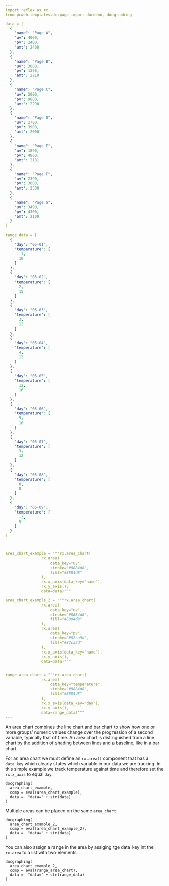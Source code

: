 ```yaml
---
import reflex as rx
from pcweb.templates.docpage import docdemo, docgraphing

data = [
  {
    "name": "Page A",
    "uv": 4000,
    "pv": 2400,
    "amt": 2400
  },
  {
    "name": "Page B",
    "uv": 3000,
    "pv": 1398,
    "amt": 2210
  },
  {
    "name": "Page C",
    "uv": 2000,
    "pv": 9800,
    "amt": 2290
  },
  {
    "name": "Page D",
    "uv": 2780,
    "pv": 3908,
    "amt": 2000
  },
  {
    "name": "Page E",
    "uv": 1890,
    "pv": 4800,
    "amt": 2181
  },
  {
    "name": "Page F",
    "uv": 2390,
    "pv": 3800,
    "amt": 2500
  },
  {
    "name": "Page G",
    "uv": 3490,
    "pv": 4300,
    "amt": 2100
  }
]

range_data = [
  {
    "day": "05-01",
    "temperature": [
      -1,
      10
    ]
  },
  {
    "day": "05-02",
    "temperature": [
      2,
      15
    ]
  },
  {
    "day": "05-03",
    "temperature": [
      3,
      12
    ]
  },
  {
    "day": "05-04",
    "temperature": [
      4,
      12
    ]
  },
  {
    "day": "05-05",
    "temperature": [
      12,
      16
    ]
  },
  {
    "day": "05-06",
    "temperature": [
      5,
      16
    ]
  },
  {
    "day": "05-07",
    "temperature": [
      3,
      12
    ]
  },
  {
    "day": "05-08",
    "temperature": [
      0,
      8
    ]
  },
  {
    "day": "05-09",
    "temperature": [
      -3,
      5
    ]
  }
]



area_chart_example = """rx.area_chart(
                rx.area(
                    data_key="uv",
                    stroke="#8884d8",
                    fill="#8884d8"
                ), 
                rx.x_axis(data_key="name"), 
                rx.y_axis(),
                data=data)"""

area_chart_example_2 = """rx.area_chart(
                rx.area(
                    data_key="uv",
                    stroke="#8884d8",
                    fill="#8884d8"
                ), 
                rx.area(
                    data_key="pv",
                    stroke="#82ca9d",
                    fill="#82ca9d"
                ), 
                rx.x_axis(data_key="name"), 
                rx.y_axis(),
                data=data)"""


range_area_chart = """rx.area_chart(
                rx.area(
                    data_key="temperature",
                    stroke="#8884d8",
                    fill="#8884d8"
                ), 
                rx.x_axis(data_key="day"), 
                rx.y_axis(),
                data=range_data)"""
---
```



An area chart combines the line chart and bar chart to show how one or more groups’ numeric values change over the progression of a second variable, typically that of time. An area chart is distinguished from a line chart by the addition of shading between lines and a baseline, like in a bar chart.

For an area chart we must define an `rx.area()` component that has a `data_key` which clearly states which variable in our data we are tracking. In this simple example we track temperature against time and therefore set the `rx.x_axis` to equal `day`.

```reflex
docgraphing(
  area_chart_example, 
  comp = eval(area_chart_example),
  data =  "data=" + str(data)
)
```

Multiple areas can be placed on the same `area_chart`.

```reflex
docgraphing(
  area_chart_example_2, 
  comp = eval(area_chart_example_2),
  data =  "data=" + str(data)
)
```

You can also assign a range in the area by assiging tge data_key int the `rx.area` to a list with two elements.

```reflex
docgraphing(
  area_chart_example_2, 
  comp = eval(range_area_chart),
  data =  "data=" + str(range_data)
)
```
